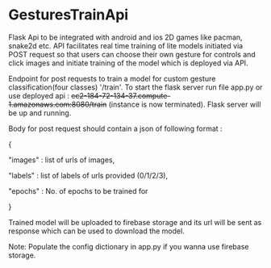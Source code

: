 # GesturesTrainApi

Flask Api to be integrated with android and ios 2D games like pacman, snake2d etc. API facilitates real time training of lite models initiated via POST request so that users can choose their own gesture for controls and click images and initiate training of the model which is deployed via API. 



Endpoint for post requests to train a model for custom gesture classification(four classes) '/train'. 
To start the flask server run file app.py or use deployed api : ~~ec2-184-72-134-37.compute-1.amazonaws.com:8080/train~~ (instance is now terminated). Flask server will be up and running.

Body for post request should contain a json of following format : 

{

  "images" : list of urls of images,
  
  "labels" : list of labels of urls provided (0/1/2/3),
  
  "epochs" : No. of epochs to be trained for
  
}


Trained model will be uploaded to firebase storage and its url will be sent as response which can be used to download the model.

Note: Populate the config dictionary in app.py if you wanna use firebase storage.
